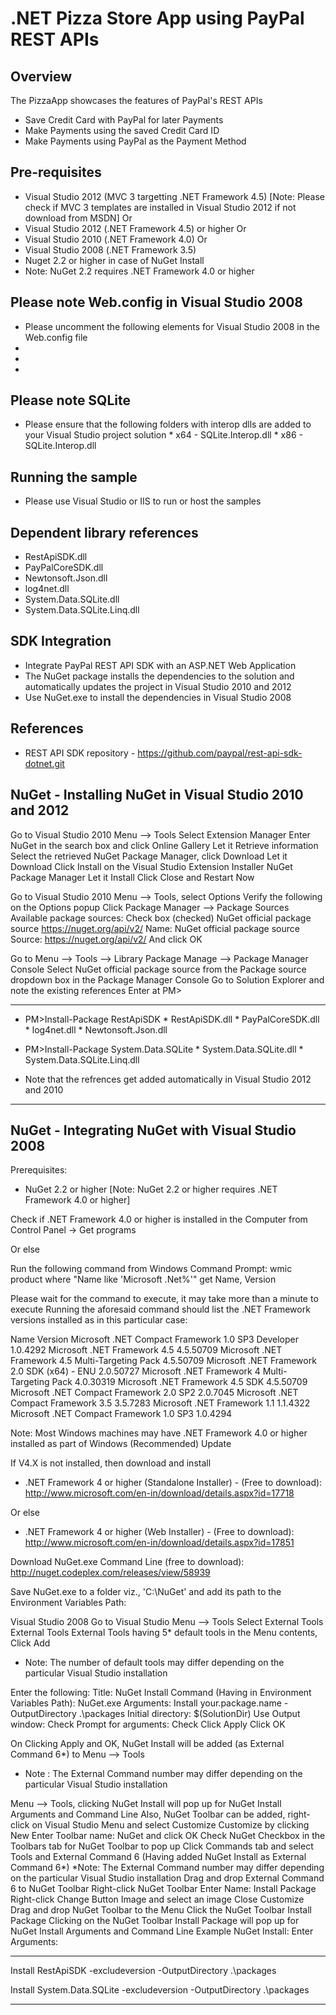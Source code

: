 .NET Pizza Store App using PayPal REST APIs
===========================================


Overview
--------

The PizzaApp showcases the features of PayPal's REST APIs

   * Save Credit Card with PayPal for later Payments
   * Make Payments using the saved Credit Card ID
   * Make Payments using PayPal as the Payment Method


Pre-requisites
--------------
   
   * Visual Studio 2012 (MVC 3 targetting .NET Framework 4.5) [Note: Please check if MVC 3 templates are installed in Visual Studio 2012 if not download from MSDN]
		Or
   * Visual Studio 2012 (.NET Framework 4.5) or higher
		Or
   * Visual Studio 2010 (.NET Framework 4.0)
		Or
   * Visual Studio 2008 (.NET Framework 3.5)
   * Nuget 2.2 or higher in case of NuGet Install
   * Note: NuGet 2.2 requires .NET Framework 4.0 or higher


Please note Web.config in Visual Studio 2008
--------------------------------------------

   * Please uncomment the following elements for Visual Studio 2008 in the Web.config file
   * <pages>
   * <httpHandlers>
   * <httpModules>


Please note SQLite
------------------
   * Please ensure that the following folders with interop dlls are added to your Visual Studio project solution 
	*	x64 - SQLite.Interop.dll
	*	x86 - SQLite.Interop.dll

Running the sample
------------------
   * Please use Visual Studio or IIS to run or host the samples 

Dependent library references
----------------------------
   * RestApiSDK.dll
   * PayPalCoreSDK.dll
   * Newtonsoft.Json.dll
   * log4net.dll
   * System.Data.SQLite.dll
   * System.Data.SQLite.Linq.dll
	
SDK Integration
---------------
   * Integrate PayPal REST API SDK with an ASP.NET Web Application
   * The NuGet package installs the dependencies to the solution and automatically updates the project in Visual Studio 2010 and 2012
   * Use NuGet.exe to install the dependencies in Visual Studio 2008

References
----------

   * REST API SDK repository - https://github.com/paypal/rest-api-sdk-dotnet.git


NuGet - Installing NuGet in Visual Studio 2010 and 2012
-------------------------------------------------------

Go to Visual Studio 2010 Menu --> Tools
Select Extension Manager
Enter NuGet in the search box and click Online Gallery
Let it Retrieve information
Select the retrieved NuGet Package Manager, click Download
Let it Download
Click Install on the Visual Studio Extension Installer NuGet Package Manager
Let it Install
Click Close and Restart Now

Go to Visual Studio 2010 Menu --> Tools, select Options
Verify the following on the Options popup
Click Package Manager --> Package Sources
Available package sources:
Check box (checked) NuGet official package source
https://nuget.org/api/v2/
Name: NuGet official package source
Source: https://nuget.org/api/v2/
And click OK
 
Go to Menu --> Tools --> Library Package Manage --> Package Manager Console
Select NuGet official package source from the Package source dropdown box in the Package Manager Console
Go to Solution Explorer and note the existing references
Enter at PM>
***************************************************

   * PM>Install-Package RestApiSDK
	*	RestApiSDK.dll
	* 	PayPalCoreSDK.dll
	* 	log4net.dll
	*	Newtonsoft.Json.dll

   * PM>Install-Package System.Data.SQLite
	*	System.Data.SQLite.dll
	*	System.Data.SQLite.Linq.dll

   * Note that the refrences get added automatically in Visual Studio 2012 and 2010
	
***************************************************

	
NuGet - Integrating NuGet with Visual Studio 2008
-------------------------------------------------

Prerequisites:
   * 	NuGet 2.2 or higher [Note: NuGet 2.2 or higher requires .NET Framework 4.0 or higher]
	
Check if .NET Framework 4.0 or higher is installed in the Computer from Control Panel -> Get programs

Or else

Run the following command from Windows Command Prompt:
wmic product where "Name like 'Microsoft .Net%'" get Name, Version
	
Please wait for the command to execute, it may take more than a minute to execute
Running the aforesaid command should list the .NET Framework versions installed as in this particular case:

Name                                                Version
Microsoft .NET Compact Framework 1.0 SP3 Developer  1.0.4292
Microsoft .NET Framework 4.5                        4.5.50709
Microsoft .NET Framework 4.5 Multi-Targeting Pack   4.5.50709
Microsoft .NET Framework 2.0 SDK (x64) - ENU        2.0.50727
Microsoft .NET Framework 4 Multi-Targeting Pack     4.0.30319
Microsoft .NET Framework 4.5 SDK                    4.5.50709
Microsoft .NET Compact Framework 2.0 SP2            2.0.7045
Microsoft .NET Compact Framework 3.5                3.5.7283
Microsoft .NET Framework 1.1                        1.1.4322
Microsoft .NET Compact Framework 1.0 SP3            1.0.4294

Note: Most Windows machines may have .NET Framework 4.0 or higher installed as part of Windows (Recommended) Update

If V4.X is not installed, then download and install

*	.NET Framework 4 or higher (Standalone Installer) - (Free to download):
	http://www.microsoft.com/en-in/download/details.aspx?id=17718

Or else

*	.NET Framework 4 or higher (Web Installer) - (Free to download):
	http://www.microsoft.com/en-in/download/details.aspx?id=17851


Download NuGet.exe Command Line (free to download): http://nuget.codeplex.com/releases/view/58939

Save NuGet.exe to a folder viz., 'C:\NuGet' and add its path to the Environment Variables Path:

Visual Studio 2008
Go to Visual Studio Menu --> Tools
Select External Tools
External Tools
External Tools having 5* default tools in the Menu contents, Click Add
   * Note: The number of default tools may differ depending on the particular Visual Studio installation
 
Enter the following:
Title: NuGet Install
Command (Having in Environment Variables Path): NuGet.exe
Arguments: Install your.package.name -OutputDirectory .\packages
Initial directory: $(SolutionDir)
Use Output window: Check
Prompt for arguments: Check
Click Apply
Click OK

On Clicking Apply and OK, NuGet Install will be added (as External Command 6*) to Menu --> Tools
   * Note : The External Command number may differ depending on the particular Visual Studio installation

Menu --> Tools, clicking NuGet Install will pop up for NuGet Install Arguments and Command Line
Also, NuGet Toolbar can be added, right-click on Visual Studio Menu and select Customize
Customize by clicking New
Enter Toolbar name: NuGet and click OK
Check NuGet Checkbox in the Toolbars tab for NuGet Toolbar to pop up
Click Commands tab and select Tools and External Command 6 (Having added NuGet Install as External Command 6*) 
*Note: The External Command number may differ depending on the particular Visual Studio installation
Drag and drop External Command 6 to NuGet Toolbar
Right-click NuGet Toolbar
Enter Name: Install Package
Right-click Change Button Image and select an image
Close Customize
Drag and drop NuGet Toolbar to the Menu
Click the NuGet Toolbar Install Package
Clicking on the NuGet Toolbar Install Package will pop up for NuGet Install Arguments and Command Line
Example NuGet Install:
Enter Arguments: 
***************************************************

Install RestApiSDK  -excludeversion -OutputDirectory .\packages
	
Install System.Data.SQLite  -excludeversion -OutputDirectory .\packages

***************************************************

	
